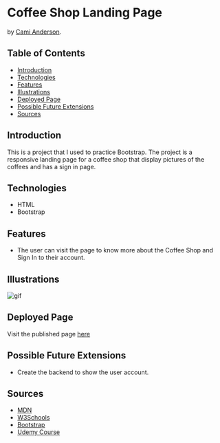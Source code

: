 # Coffee Shop Landing Page
by [Cami Anderson](https://github.com/camianderson).


## Table of Contents
  - [Introduction](#introduction)
  - [Technologies](#technologies)
  - [Features](#features)
  - [Illustrations](#illustrations)
  - [Deployed Page](#deployed-page)
  - [Possible Future Extensions](#possible-future-extensions)
  - [Sources](#sources)

## Introduction

 This is a project that I used to practice Bootstrap.
 The project is a responsive landing page for a coffee shop that display pictures of the coffees and has a sign in page.


## Technologies
  - HTML
  - Bootstrap

## Features

- The user can visit the page to know more about the Coffee Shop and Sign In to their account.


## Illustrations

![gif](https://media.giphy.com/media/v1.Y2lkPTc5MGI3NjExZTM5N2IwNDBlMzc0YWFkM2FkYjhmMzY4YTJlZmE2NWNlYzI3ODhkYyZjdD1n/cyUtQVgK9pECET9Mt4/giphy.gif)


## Deployed Page

Visit the published page [here](https://camianderson.github.io/coffee-landing-page/)


## Possible Future Extensions

  - Create the backend to show the user account.
  

## Sources
  - [MDN](http://developer.mozilla.org/en-US/)
  - [W3Schools](https://www.w3schools.com/)
  - [Bootstrap](https://getbootstrap.com/docs/3.4/)
  - [Udemy Course](https://www.udemy.com/course/python-and-django-full-stack-web-developer-bootcamp/?src=sac&subs_filter_type=subs_only&kw=python+and+django)
